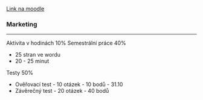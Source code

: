 
[Link na moodle](https://moodle.vse.cz/course/view.php?id=19956)
### Marketing
---

Aktivita v hodinách 10%
Semestrální práce 40%
- 25 stran ve wordu
- 20 - 25 minut
  
Testy 50%
- Ověřovací test - 10 otázek - 10 bodů - 31.10
- Závěrečný test - 20 otázek - 40 bodů 
